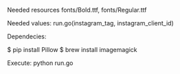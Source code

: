
Needed resources fonts/Bold.ttf, fonts/Regular.ttf

Needed values: run.go(instagram_tag, instagram_client_id)


Dependecies: 

  $ pip install Pillow
  $ brew install imagemagick


Execute: python run.go 
